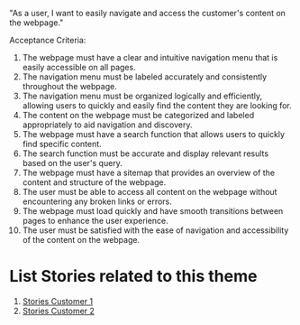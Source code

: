 "As a user, I want to easily navigate and access the customer's content on the webpage."

Acceptance Criteria:

1. The webpage must have a clear and intuitive navigation menu that is easily accessible on all pages.
2. The navigation menu must be labeled accurately and consistently throughout the webpage.
3. The navigation menu must be organized logically and efficiently, allowing users to quickly and easily find the content they are looking for.
4. The content on the webpage must be categorized and labeled appropriately to aid navigation and discovery.
5. The webpage must have a search function that allows users to quickly find specific content.
6. The search function must be accurate and display relevant results based on the user's query.
7. The webpage must have a sitemap that provides an overview of the content and structure of the webpage.
8. The user must be able to access all content on the webpage without encountering any broken links or errors.
9. The webpage must load quickly and have smooth transitions between pages to enhance the user experience.
10. The user must be satisfied with the ease of navigation and accessibility of the content on the webpage.


# List Stories related to this theme
1. [Stories Customer 1]("C:\Users\bryan\PycharmProjects\mywebclass-agile-docs\documentation\templates\theme\initiatives\epics\stories\story_customer1.md")
2. [Stories Customer 2]("C:\Users\bryan\PycharmProjects\mywebclass-agile-docs\documentation\templates\theme\initiatives\epics\stories\story_customer2.md")